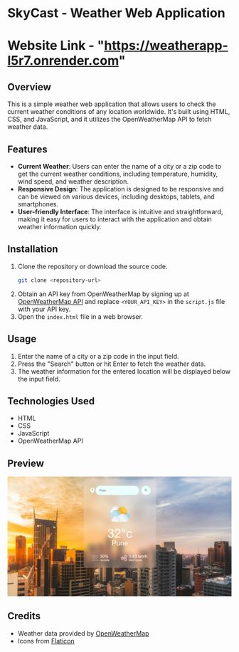 # SkyCast - Weather Web Application
# Website Link - "https://weatherapp-l5r7.onrender.com"
## Overview
This is a simple weather web application that allows users to check the current weather conditions of any location worldwide. It's built using HTML, CSS, and JavaScript, and it utilizes the OpenWeatherMap API to fetch weather data.

## Features
- **Current Weather**: Users can enter the name of a city or a zip code to get the current weather conditions, including temperature, humidity, wind speed, and weather description.
- **Responsive Design**: The application is designed to be responsive and can be viewed on various devices, including desktops, tablets, and smartphones.
- **User-friendly Interface**: The interface is intuitive and straightforward, making it easy for users to interact with the application and obtain weather information quickly.

## Installation
1. Clone the repository or download the source code.
   ```bash
   git clone <repository-url>
   ```
2. Obtain an API key from OpenWeatherMap by signing up at [OpenWeatherMap API](https://openweathermap.org/api) and replace `<YOUR_API_KEY>` in the `script.js` file with your API key.
3. Open the `index.html` file in a web browser.

## Usage
1. Enter the name of a city or a zip code in the input field.
2. Press the "Search" button or hit Enter to fetch the weather data.
3. The weather information for the entered location will be displayed below the input field.

## Technologies Used
- HTML
- CSS
- JavaScript
- OpenWeatherMap API

## Preview
![Weather Web Application Preview](Preview.png)

## Credits
- Weather data provided by [OpenWeatherMap](https://openweathermap.org/)
- Icons from [Flaticon](https://www.flaticon.com/)
